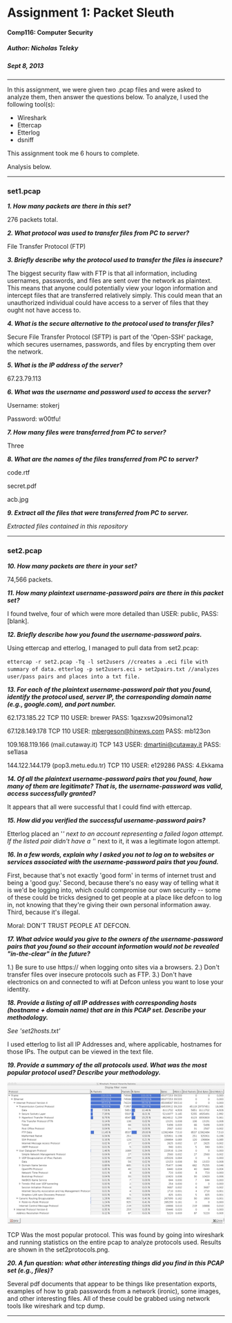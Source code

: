 Assignment 1: Packet Sleuth
============================

#### Comp116: Computer Security ####
##### Author: Nicholas Teleky #####
##### Sept 8, 2013 #####

- - - - - - - - - - - - - - - - - - - - - - - - - -

In this assignment, we were given two .pcap files and were asked to analyze them, then answer the questions below. To analyze, I used the following tool(s):

* Wireshark
* Ettercap
* Etterlog
* dsniff

This assignment took me 6 hours to complete.

Analysis below.

- - - - - - - - - - - - - - - - - - - - - - - - - -

### set1.pcap ###

***1. How many packets are there in this set?***

276 packets total.


***2. What protocol was used to transfer files from PC to server?***

File Transfer Protocol (FTP)


***3. Briefly describe why the protocol used to transfer the files is insecure?***

The biggest security flaw with FTP is that all information, including usernames, passwords, and files are sent over the network as
plaintext. This means that anyone could potentially view your logon information and intercept files that are transferred relatively
simply. This could mean that an unauthorized individual could have access to a server of files that they ought not have access to.


***4. What is the secure alternative to the protocol used to transfer files?***

Secure File Transfer Protocol (SFTP) is part of the 'Open-SSH' package, which secures usernames, passwords, and files by encrypting
them over the network.


***5. What is the IP address of the server?***

67.23.79.113


***6. What was the username and password used to access the server?***

Username: stokerj

Password: w00tfu!


***7. How many files were transferred from PC to server?***

Three


***8. What are the names of the files transferred from PC to server?***

code.rtf

secret.pdf

acb.jpg


***9. Extract all the files that were transferred from PC to server.***

*Extracted files contained in this repository*

- - - - - - - - - - - - - - - - - - - - - - - - - -

### set2.pcap ###

***10. How many packets are there in your set?***

74,566 packets.


***11. How many plaintext username-password pairs are there in this packet set?***

I found twelve, four of which were more detailed than USER: public, PASS: [blank].


***12. Briefly describe how you found the username-password pairs.***

Using ettercap and etterlog, I managed to pull data from set2.pcap:

`ettercap -r set2.pcap -Tq -l set2users //creates a .eci file with summary of data.`
`etterlog -p set2users.eci > set2pairs.txt //analyzes user/pass pairs and places into a txt file.`

***13. For each of the plaintext username-password pair that you found, identify the protocol used, server IP, the corresponding domain name (e.g., google.com), and port number.***

 62.173.185.22    TCP 110    USER: brewer       PASS: 1qazxsw209simona12 

 67.128.149.178   TCP 110    USER: mbergeson@hjnews.com         PASS: mb123on

109.168.119.166 (mail.cutaway.it) TCP 143    USER: dmartini@cutaway.it         PASS: se1lasa 

144.122.144.179 (pop3.metu.edu.tr) TCP 110    USER: e129286    PASS: 4.Ekkama

***14. Of all the plaintext username-password pairs that you found, how many of them are legitimate? That is, the username-password was valid, access successfully granted?***

It appears that all were successful that I could find with ettercap.


***15. How did you verified the successful username-password pairs?***

Etterlog placed an '*' next to an account representing a failed logon attempt. If the 
listed pair didn't have a '*' next to it, it was a legitimate logon attempt.



***16. In a few words, explain why I asked you not to log on to websites or services associated with the username-password pairs that you found.***

First, because that's not exactly 'good form' in terms of internet trust and being a 'good guy.'
Second, because there's no easy way of telling what it is we'd be logging into, which could
compromise our own security -- some of these could be tricks designed to get people at a place
like defcon to log in, not knowing that they're giving their own personal information away.
Third, because it's illegal.

Moral: DON'T TRUST PEOPLE AT DEFCON.


***17. What advice would you give to the owners of the username-password pairs that you found so their account information would not be revealed "in-the-clear" in the future?***

1.) Be sure to use https:// when logging onto sites via a browsers.
2.) Don't transfer files over insecure protocols such as FTP.
3.) Don't have electronics on and connected to wifi at Defcon unless you want to lose your identity.


***18. Provide a listing of all IP addresses with corresponding hosts (hostname + domain name) that are in this PCAP set. Describe your methodology.***

*See 'set2hosts.txt'*

I used etterlog to list all IP Addresses and, where applicable, hostnames for those IPs. The 
output can be viewed in the text file.



***19. Provide a summary of the all protocols used. What was the most popular protocol used? Describe your methodology.***

![Alt text](set2protocol.png)

TCP Was the most popular protocol. This was found by going into wireshark and running
statistics on the entire pcap to analyze protocols used. Results are shown in the set2protocols.png.


***20. A fun question: what other interesting things did you find in this PCAP set (e.g., files)?***

Several pdf documents that appear to be things like presentation exports, examples of how to grab passwords from a network (ironic), some images, and other interesting files. All of these could be grabbed using network tools like wireshark and tcp dump.




- - - - - - - - - - - - - - - - - - - - - - - - - -
